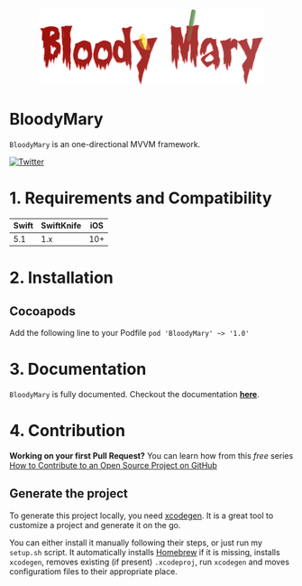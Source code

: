 <p align="center">
<img src="logo.png" alt="BloodyMary logo" width="400">
</p>

# BloodyMary

`BloodyMary` is an one-directional MVVM framework.

[![Twitter](https://img.shields.io/twitter/url/https/theinkedgineer.svg?label=TheInkedgineer&style=social)](https://twitter.com/theinkedgineer)

# 1. Requirements and Compatibility
| Swift               | SwiftKnife     |  iOS     |
|-----------------|----------------|---------|
|       5.1            | 1.x                |  10+     |

# 2. Installation

## Cocoapods

Add the following line to your Podfile
` pod 'BloodyMary' ~> '1.0' `


# 3. Documentation
`BloodyMary` is fully documented. Checkout the documentation [**here**](https://theinkedengineer.github.io/BloodyMary/docs/1.x/index.html).

# 4. Contribution

**Working on your first Pull Request?** You can learn how from this *free* series [How to Contribute to an Open Source Project on GitHub](https://egghead.io/series/how-to-contribute-to-an-open-source-project-on-github)

## Generate the project
To generate this project locally, you need [xcodegen](https://github.com/yonaskolb/XcodeGen). It is a great tool to customize a project and generate it on the go.

You can either install it manually following their steps, or just run my `setup.sh` script. It automatically installs [Homebrew](https://brew.sh) if it is missing, installs `xcodegen`, removes existing (if present) `.xcodeproj`, run `xcodegen` and moves configuratiom files to their appropriate place.
